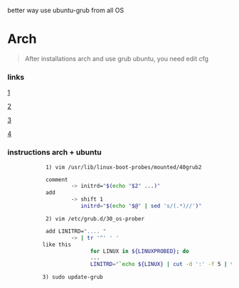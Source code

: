 better way use ubuntu-grub from all OS

# Arch

> After installations arch and use grub ubuntu, you need edit cfg

### links
[1](https://archlinux.org.ru/forum/topic/13994/?page=3)

[2](https://askubuntu.com/questions/628206/how-can-i-boot-into-arch-linux-using-initramfs-in-ubuntus-grub/842802#842802)

[3](https://bugs.launchpad.net/ubuntu/+source/os-prober/+bug/1635781)

[4](https://askubuntu.com/questions/932536/fixing-arch-ubuntu-multiboot/932606#932606)

### instructions arch + ubuntu
```nginx
            1) vim /usr/lib/linux-boot-probes/mounted/40grub2
```
```bash
            comment 
                    -> initrd="$(echo "$2" ...)"
            add
                    -> shift 1
                       initrd="$(echo "$@" | sed 's/(.*)//')"
```
```nginx
            2) vim /etc/grub.d/30_os-prober
```
```bash
            add LINITRD=".... "
                    -> | tr '^' ' '
           like this
                          for LINUX in ${LINUXPROBED}; do
                          ...
                          LINITRD="`echo ${LINUX} | cut -d ':' -f 5 | tr '^' ' '`"
```                          
```nginx
           3) sudo update-grub
```            
